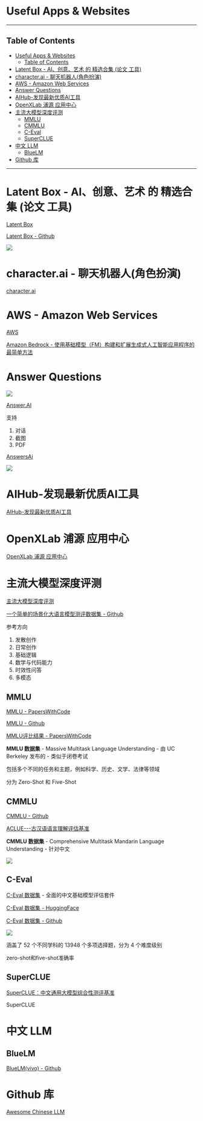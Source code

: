 # Useful Apps & Websites

---

## Table of Contents
- [Useful Apps \& Websites](#useful-apps--websites)
  - [Table of Contents](#table-of-contents)
- [Latent Box - AI、创意、艺术 的 精选合集 (论文 工具)](#latent-box---ai创意艺术-的-精选合集-论文-工具)
- [character.ai - 聊天机器人(角色扮演)](#characterai---聊天机器人角色扮演)
- [AWS - Amazon Web Services](#aws---amazon-web-services)
- [Answer Questions](#answer-questions)
- [AIHub-发现最新优质AI工具](#aihub-发现最新优质ai工具)
- [OpenXLab 浦源 应用中心](#openxlab-浦源-应用中心)
- [主流大模型深度评测](#主流大模型深度评测)
  - [MMLU](#mmlu)
  - [CMMLU](#cmmlu)
  - [C-Eval](#c-eval)
  - [SuperCLUE](#superclue)
- [中文 LLM](#中文-llm)
  - [BlueLM](#bluelm)
- [Github 库](#github-库)


---

# Latent Box - AI、创意、艺术 的 精选合集 (论文 工具)

[Latent Box](https://latentbox.com/zh)

[Latent Box - Github](https://github.com/latentcat/latentbox)

![](Pics/app003.png)


# character.ai - 聊天机器人(角色扮演)

[character.ai](https://character.ai/)


# AWS - Amazon Web Services

[AWS](https://aws.amazon.com/cn/)

[Amazon Bedrock - 使用基础模型（FM）构建和扩展生成式人工智能应用程序的最简单方法](https://us-west-2.console.aws.amazon.com/bedrock/home?region=us-west-2#/)


# Answer Questions

![](Pics/app004.png)

[Answer.AI](https://answerai.pro/)

支持
1. 对话
2. 截图
3. PDF


[AnswersAi](https://answersai.com/#)

![](Pics/app005.png)

# AIHub-发现最新优质AI工具

[AIHub-发现最新优质AI工具](https://www.aihub.cn/)


# OpenXLab 浦源 应用中心

[OpenXLab 浦源 应用中心](https://openxlab.org.cn/apps)




# 主流大模型深度评测

[主流大模型深度评测](https://www.bilibili.com/video/BV1RA4m1V74W/)

[一个简单的场景化大语言模型测评数据集 - Github](https://github.com/Turing-Project/LLMScenarioEval)

参考方向
1. 发散创作
2. 日常创作
3. 基础逻辑
4. 数学与代码能力
5. 时效性问答
6. 多模态




## MMLU

[MMLU - PapersWithCode](https://paperswithcode.com/dataset/mmlu)

[MMLU - Github](https://github.com/hendrycks/test)

[MMLU评比结果 - PapersWithCode](https://paperswithcode.com/sota/multi-task-language-understanding-on-mmlu)

**MMLU 数据集** - Massive Multitask Language Understanding - 由 UC Berkeley 发布的 - 类似于闭卷考试

包括多个不同的任务和主题，例如科学、历史、文学、法律等领域

分为 Zero-Shot 和 Five-Shot

## CMMLU

[CMMLU - Github](https://github.com/haonan-li/CMMLU)

[ACLUE---古汉语语言理解评估基准](https://github.com/isen-zhang/ACLUE)

**CMMLU 数据集** - Comprehensive Multitask Mandarin Language Understanding - 针对中文

![](Pics/app002.png)

## C-Eval

[C-Eval 数据集](https://cevalbenchmark.com/) - 全面的中文基础模型评估套件

[C-Eval 数据集 - HuggingFace](https://huggingface.co/datasets/ceval/ceval-exam)

[C-Eval 数据集 - Github](https://github.com/hkust-nlp/ceval/blob/main/README_zh.md)

![](Pics/app001.png)

涵盖了 52 个不同学科的 13948 个多项选择题，分为 4 个难度级别

zero-shot和five-shot准确率


## SuperCLUE

[SuperCLUE：中文通用大模型综合性测评基准](https://www.clue.ai/superclue.html)

SuperCLUE



# 中文 LLM

## BlueLM

[BlueLM(vivo) - Github](https://github.com/vivo-ai-lab/BlueLM)



# Github 库

[Awesome Chinese LLM](https://github.com/HqWu-HITCS/Awesome-Chinese-LLM)



